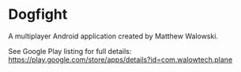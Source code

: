 # Dogfight
A multiplayer Android application created by Matthew Walowski. 

See Google Play listing for full details:
https://play.google.com/store/apps/details?id=com.walowtech.plane
